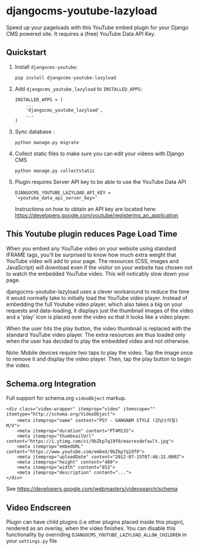 djangocms-youtube-lazyload
==========================

Speed up your pageloads with this YouTube embed plugin for your Django CMS 
powered site. It requires a (free) YouTube Data API Key.

Quickstart
----------

1.  Install `djangocms-youtube`:
    ```
    pip install djangocms-youtube-lazyload
    ```
1.  Add `djangocms_youtube_lazyload` to `INSTALLED_APPS`:
    ```
    INSTALLED_APPS = (
        ...
        'djangocms_youtube_lazyload',
        ...
    )
    ```
1.  Sync database :
    ```
    python manage.py migrate
    ```
1.  Collect static files to make sure you can edit your videos with Django CMS
    ```
    python manage.py collectstatic
    ```
1.  Plugin requires Server API key to be able to use the YouTube Data API
    ```
    DJANGOCMS_YOUTUBE_LAZYLOAD_API_KEY = '<youtube_data_api_server_key>'
    ```
    Instructions on how to obtain an API key are located here:
    https://developers.google.com/youtube/registering_an_application


This Youtube plugin reduces Page Load Time
------------------------------------------

When you embed any YouTube video on your website using standard IFRAME
tags, you’ll be surprised to know how much extra weight that YouTube
video will add to your page. The resources (CSS, images and JavaScript)
will download even if the visitor on your website has chosen not to
watch the embedded YouTube video. This will noticably slow down your page.

djangocms-youtube-lazyload uses a clever workaround to reduce the time 
it would normally take to initially load the YouTube video player. 
Instead of embedding the full Youtube video player, which also takes a 
big on your requests and data-loading, it displays just the thumbnail 
images of the video and a 'play' icon is placed over the video so that 
it looks like a video player. 

When the user hits the play button, the video thumbnail is replaced with
the standard YouTube video player. The extra resources are thus loaded
only when the user has decided to play the embedded video and not
otherwise.

Note: Mobile devices require two taps to play the video. Tap the image
once to remove it and display the video player. Then, tap the play
button to begin the video.


Schema.org Integration
----------------------

Full support for schema.org `videoObject` markup.

```
<div class="video-wrapper" itemprop="video" itemscope="" itemtype="http://schema.org/VideoObject">
    <meta itemprop="name" content="PSY - GANGNAM STYLE (강남스타일) M/V">
    <meta itemprop="duration" content="PT4M13S">
    <meta itemprop="thumbnailUrl" content="https://i.ytimg.com/vi/9bZkp7q19f0/maxresdefault.jpg">
    <meta itemprop="embedURL" content="https://www.youtube.com/embed/9bZkp7q19f0">
    <meta itemprop="uploadDate" content="2012-07-15T07:46:32.000Z">
    <meta itemprop="height" content="480">
    <meta itemprop="width" content="853">
    <meta itemprop="description" content="...">
</div>
```

See https://developers.google.com/webmasters/videosearch/schema


Video Endscreen
---------------

Plugin can have child plugins (i.e other plugins placed inside this
plugin), rendered as an overlay, when the video finishes. You can
disable this functionality by overriding
`DJANGOCMS_YOUTUBE_LAZYLOAD_ALLOW_CHILDREN` in your `settings.py` file

